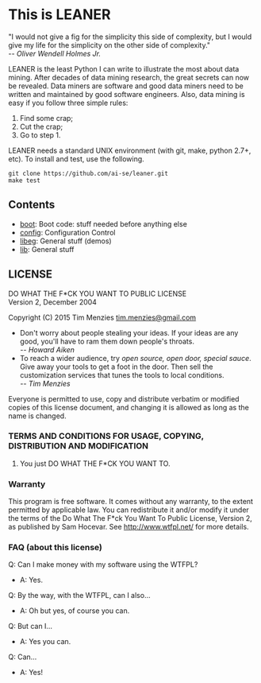 # This is LEANER

"I would not give a fig for the simplicity this side
of complexity, but I would give my life for the
simplicity on the other side of complexity."  
-- _Oliver Wendell Holmes Jr._

LEANER is the least Python I can write to illustrate
the most about data mining. After decades
of data mining research, the great secrets can now be
revealed. Data miners are software and good data
miners need to be written and maintained by good
software engineers.  Also, data mining is easy if
you follow three simple rules:

1. Find some crap;
2. Cut the crap;
3. Go to step 1.

LEANER needs a standard UNIX environment (with git,
make, python 2.7+, etc).  To install and test, use
the following.


```
git clone https://github.com/ai-se/leaner.git
make test 
```



## Contents

+ [boot](boot.md):  Boot code: stuff needed before anything else
+ [config](config.md):  Configuration Control
+ [libeg](libeg.md):  General stuff (demos)
+ [lib](lib.md):  General stuff

## LICENSE

DO WHAT THE F*CK YOU WANT TO PUBLIC LICENSE   
Version 2, December 2004   

Copyright (C) 2015 Tim Menzies <tim.menzies@gmail.com> 

+ Don't worry about people stealing your ideas. If
  your ideas are any good, you'll have to ram them
  down people's throats.   
  _-- Howard Aiken_
+ To reach a wider audience, try _open source, open door, special sauce_. 
  Give away your tools to get a foot in the door. Then sell the
  customization services that tunes the tools to local conditions.   
  _-- Tim Menzies_
 
Everyone is permitted to use, copy and distribute
verbatim or modified copies of this license
document, and changing it is allowed as long as the
name is changed.

### TERMS AND CONDITIONS FOR USAGE, COPYING, DISTRIBUTION AND MODIFICATION 

1. You just DO WHAT THE F*CK YOU WANT TO.

### Warranty

This program is free software. It comes without any warranty, to
the extent permitted by applicable law. You can redistribute it
and/or modify it under the terms of the Do What The F*ck You Want
To Public License, Version 2, as published by Sam Hocevar. See
http://www.wtfpl.net/ for more details. 

### FAQ (about this license)

Q: Can I make money with my software using the WTFPL?

+ A: Yes.

Q: By the way, with the WTFPL, can I also…

+ A: Oh but yes, of course you can.

Q: But can I…

+ A: Yes you can.

Q: Can…

+ A: Yes! 


